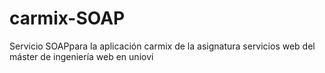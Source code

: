 # carmix-SOAP
Servicio SOAPpara la aplicación carmix de la asignatura servicios web del máster de ingeniería web en uniovi
